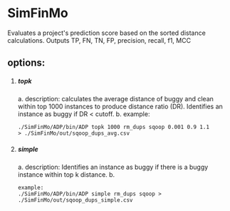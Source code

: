 # SimFinMo

Evaluates a project's prediction score based on the sorted distance calculations.
Outputs TP, FN, TN, FP, precision, recall, f1, MCC

## options: 
1. ##### topk
    a. description: calculates the average distance of buggy and clean within top 1000 instances to produce distance ratio (DR). Identifies an instance as buggy if DR < cutoff.
    b. example: <pre><code>./SimFinMo/ADP/bin/ADP topk 1000 rm_dups sqoop 0.001 0.9 1.1 > ./SimFinMo/out/sqoop_dups_avg.csv </pre></code>
2. ##### simple
    a. description: Identifies an instance as buggy if there is a buggy instance within top k distance.
    b. <pre><code>example: ./SimFinMo/ADP/bin/ADP simple rm_dups sqoop > ./SimFinMo/out/sqoop_dups_simple.csv </pre></code>
